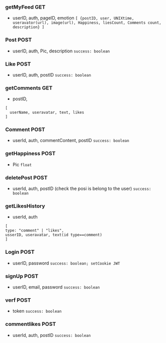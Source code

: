 ### getMyFeed   GET
- userID, auth, pageID, emotion
`[ {postID, user, UNIXtime, useravator(url), image(url), Happiness, liesCount, Comments count, description} ]`

### Post POST
- userID, auth, Pic, description
`success: boolean`

### Like POST
- userID, auth, postID
`success: boolean`

### getComments GET
- postID, 
```
[
  userName, useravatar, text, likes
]
```

### Comment POST
- userId, auth, commentContent, postID
`success: boolean`


### getHappiness POST
- Pic
`float`

### deletePost POST
- userId, auth, postID (check the posi is belong to the user)
`success: boolean`

### getLikesHistory
- userId, auth
```
[
type: "comment" | "likes",
usserID, useravatar, text(id type==comment)
]
```

### Login POST
- userID, password
`success: boolean; setCookie JWT`

### signUp  POST
- userID, email, password
`success: boolean`

### verf POST
- token
`success: boolean`

### commentlikes POST
- userId, auth, postID
`success: boolean`
